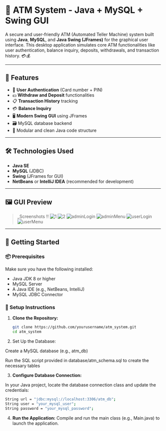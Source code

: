 # 🏧 ATM System - Java + MySQL + Swing GUI

A secure and user-friendly ATM (Automated Teller Machine) system built using **Java**, **MySQL**, and **Java Swing (JFrames)** for the graphical user interface. This desktop application simulates core ATM functionalities like user authentication, balance inquiry, deposits, withdrawals, and transaction history. 💳💰

---

## 📌 Features

- 🔐 **User Authentication** (Card number + PIN)
- 💵 **Withdraw and Deposit** functionalities
- 📋 **Transaction History** tracking
- 💳 **Balance Inquiry**
- 🖥️ **Modern Swing GUI** using JFrames
- 🗃️ MySQL database backend
- 🧩 Modular and clean Java code structure

---

## 🛠️ Technologies Used

- **Java SE**
- **MySQL** (JDBC)
- **Swing** (JFrames for GUI)
- **NetBeans** or **IntelliJ IDEA** (recommended for development)

---

## 🖼️ GUI Preview

> _Screenshots !!
> ![1](https://github.com/user-attachments/assets/96ed8210-10d9-483e-82ba-f8225d9e8e48)
> ![2](https://github.com/user-attachments/assets/971e384b-4ba9-46ac-b92c-be88af338ec6)
> ![adminLogin](https://github.com/user-attachments/assets/c6093292-b6dd-4af3-95fe-fe090d0439df)
> ![adminMenu](https://github.com/user-attachments/assets/833ac781-443d-46f5-9712-652d00cbc82e)
> ![userLogin](https://github.com/user-attachments/assets/3822bfe1-ef5a-4a42-bb0e-d5ee934fd9ae)
> ![userMenu](https://github.com/user-attachments/assets/c17c5f3a-8496-4747-b21f-4a1c98267350)



---

## 🚀 Getting Started

### 📦 Prerequisites

Make sure you have the following installed:

- Java JDK 8 or higher
- MySQL Server
- A Java IDE (e.g., NetBeans, IntelliJ)
- MySQL JDBC Connector

### 🧰 Setup Instructions

1. **Clone the Repository:**
   ```bash
   git clone https://github.com/yourusername/atm_system.git
   cd atm_system
2. Set Up the Database:

Create a MySQL database (e.g., atm_db)

Run the SQL script provided in database/atm_schema.sql to create the necessary tables

3. **Configure Database Connection:**

  In your Java project, locate the database connection class and update the credentials:
   ```bash
  String url = "jdbc:mysql://localhost:3306/atm_db";
  String user = "your_mysql_user";
  String password = "your_mysql_password";
```
4. **Run the Application:**
    Compile and run the main class (e.g., Main.java) to launch the application.


   



